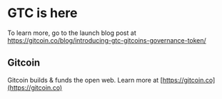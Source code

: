 # GTC is here

To learn more, go to the launch blog post at https://gitcoin.co/blog/introducing-gtc-gitcoins-governance-token/

## Gitcoin

Gitcoin builds & funds the open web.  Learn more at [https://gitcoin.co](https://gitcoin.co)

<!-- Google Analytics -->
<img src='https://ga-beacon.appspot.com/UA-102304388-1/gitcoinco/whitepaper' style='width:1px; height:1px;' >



